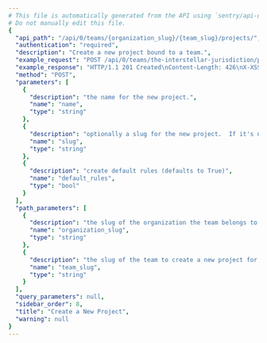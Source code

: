 ```yaml
---
# This file is automatically generated from the API using `sentry/api-docs/generator.py.`
# Do not manually edit this file.
{
  "api_path": "/api/0/teams/{organization_slug}/{team_slug}/projects/", 
  "authentication": "required", 
  "description": "Create a new project bound to a team.", 
  "example_request": "POST /api/0/teams/the-interstellar-jurisdiction/powerful-abolitionist/projects/ HTTP/1.1\nHost: sentry.io\nAuthorization: Bearer <token>\nContent-Type: application/json\n\n{\n  \"name\": \"The Spoiled Yoghurt\"\n}", 
  "example_response": "HTTP/1.1 201 Created\nContent-Length: 426\nX-XSS-Protection: 1; mode=block\nX-Content-Type-Options: nosniff\nContent-Language: en\nAccess-Control-Expose-Headers: X-Sentry-Error, Retry-After\nVary: Accept-Language, Cookie\nAccess-Control-Allow-Methods: GET, POST, HEAD, OPTIONS\nAllow: GET, POST, HEAD, OPTIONS\nAccess-Control-Allow-Origin: *\nAccess-Control-Allow-Headers: X-Sentry-Auth, X-Requested-With, Origin, Accept, Content-Type, Authentication, Authorization, Content-Encoding\nContent-Type: application/json\nX-Frame-Options: deny\n\n{\n  \"avatar\": {\n    \"avatarType\": \"letter_avatar\", \n    \"avatarUuid\": null\n  }, \n  \"color\": \"#bf6e3f\", \n  \"dateCreated\": \"2020-04-23T21:41:03.117614Z\", \n  \"features\": [\n    \"servicehooks\", \n    \"data-forwarding\", \n    \"rate-limits\", \n    \"minidump\", \n    \"issue-alerts-targeting\"\n  ], \n  \"firstEvent\": null, \n  \"hasAccess\": true, \n  \"id\": \"5\", \n  \"isBookmarked\": false, \n  \"isInternal\": false, \n  \"isMember\": true, \n  \"isPublic\": false, \n  \"name\": \"The Spoiled Yoghurt\", \n  \"platform\": null, \n  \"slug\": \"the-spoiled-yoghurt\", \n  \"status\": \"active\"\n}", 
  "method": "POST", 
  "parameters": [
    {
      "description": "the name for the new project.", 
      "name": "name", 
      "type": "string"
    }, 
    {
      "description": "optionally a slug for the new project.  If it's not provided a slug is generated from the name.", 
      "name": "slug", 
      "type": "string"
    }, 
    {
      "description": "create default rules (defaults to True)", 
      "name": "default_rules", 
      "type": "bool"
    }
  ], 
  "path_parameters": [
    {
      "description": "the slug of the organization the team belongs to.", 
      "name": "organization_slug", 
      "type": "string"
    }, 
    {
      "description": "the slug of the team to create a new project for.", 
      "name": "team_slug", 
      "type": "string"
    }
  ], 
  "query_parameters": null, 
  "sidebar_order": 8, 
  "title": "Create a New Project", 
  "warning": null
}
---
```

